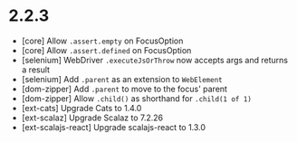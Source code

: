 # 2.2.3

* [core] Allow `.assert.empty` on FocusOption
* [core] Allow `.assert.defined` on FocusOption
* [selenium] WebDriver `.executeJsOrThrow` now accepts args and returns a result
* [selenium] Add `.parent` as an extension to `WebElement`
* [dom-zipper] Add `.parent` to move to the focus' parent
* [dom-zipper] Allow `.child()` as shorthand for `.child(1 of 1)`
* [ext-cats] Upgrade Cats to 1.4.0
* [ext-scalaz] Upgrade Scalaz to 7.2.26
* [ext-scalajs-react] Upgrade scalajs-react to 1.3.0
